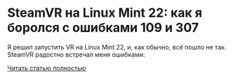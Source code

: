 # SteamVR на Linux Mint 22: как я боролся с ошибками 109 и 307



Я решил запустить VR на Linux Mint 22, и, как обычно, всё пошло не так. SteamVR радостно встречал меня ошибками:

[Читать статью полностью](https://xyberbara.com/gaming/steamvr-linux-mint-22/)

